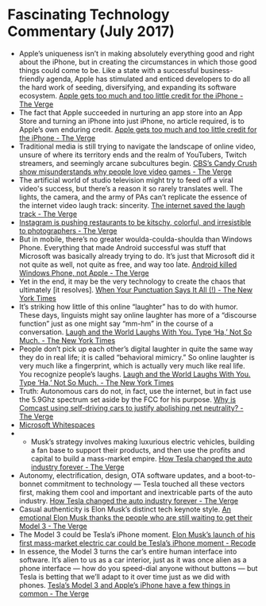 # Fascinating Technology Commentary (July 2017)

* Apple’s uniqueness isn’t in making absolutely everything good and right about the iPhone, but in creating the circumstances in which those good things could come to be. Like a state with a successful business-friendly agenda, Apple has stimulated and enticed developers to do all the hard work of seeding, diversifying, and expanding its software ecosystem.  [Apple gets too much and too little credit for the iPhone - The Verge](https://www.theverge.com/2017/6/28/15885572/apple-iphone-10th-anniversary-history-collaboration)
* The fact that Apple succeeded in nurturing an app store into an App Store and turning an iPhone into just iPhone, no article required, is to Apple’s own enduring credit. [Apple gets too much and too little credit for the iPhone - The Verge](https://www.theverge.com/2017/6/28/15885572/apple-iphone-10th-anniversary-history-collaboration)
* Traditional media is still trying to navigate the landscape of online video, unsure of where its territory ends and the realm of YouTubers, Twitch streamers, and seemingly arcane subcultures begin. [CBS’s Candy Crush show misunderstands why people love video games - The Verge](https://www.theverge.com/2017/7/11/15953394/cbs-live-action-candy-crush-twitch-game-streaming-misunderstanding)
* The artificial world of studio television might try to feed off a viral video's success, but there’s a reason it so rarely translates well. The lights, the camera, and the army of PAs can’t replicate the essence of the internet video laugh track: sincerity. [The internet saved the laugh track - The Verge](https://www.theverge.com/tldr/2017/7/19/15998084/viral-video-laugh-track-damn-daniel-snake-lollipop)
* [Instagram is pushing restaurants to be kitschy, colorful, and irresistible to photographers - The Verge](https://www.theverge.com/2017/7/20/16000552/instagram-restaurant-interior-design-photo-friendly-media-noche)
* But in mobile, there’s no greater woulda-coulda-shoulda than Windows Phone. Everything that made Android successful was stuff that Microsoft was basically already trying to do. It’s just that Microsoft did it not quite as well, not quite as free, and way too late. [Android killed Windows Phone, not Apple - The Verge](https://www.theverge.com/2017/7/14/15970082/google-killed-windows-phone-not-iphone)
* Yet in the end, it may be the very technology to create the chaos that ultimately [it resolves]. [When Your Punctuation Says It All (!) - The New York Times](https://www.nytimes.com/2015/03/01/style/when-your-punctuation-says-it-all.html?rref=collection%2Fcolumn%2Fcommand-z&action=click&contentCollection=fashion&region=stream&module=stream_unit&version=latest&contentPlacement=8&pgtype=collection)
* It’s striking how little of this online “laughter” has to do with humor. These days, linguists might say online laughter has more of a “discourse function” just as one might say “mm-hm” in the course of a conversation. [Laugh and the World Laughs With You. Type ‘Ha,’ Not So Much. - The New York Times](https://www.nytimes.com/2017/07/08/style/laughing-online-lol-hahahaha.html?rref=collection%2Fcolumn%2Fcommand-z)
* People don’t pick up each other’s digital laughter in quite the same way they do in real life; it is called “behavioral mimicry.” So online laughter is very much like a fingerprint, which is actually very much like real life. You recognize people’s laughs.  [Laugh and the World Laughs With You. Type ‘Ha,’ Not So Much. - The New York Times](https://www.nytimes.com/2017/07/08/style/laughing-online-lol-hahahaha.html?rref=collection%2Fcolumn%2Fcommand-z)
* Truth: Autonomous cars do not, in fact, use the internet, but in fact use the 5.9Ghz spectrum set aside by the FCC for his purpose. [Why is Comcast using self-driving cars to justify abolishing net neutrality? - The Verge](https://www.theverge.com/2017/7/18/15990092/comcast-self-driving-car-net-neutrality-v2x-ltev)
* [Microsoft Whitespaces](http://whitespaces.microsoftspectrum.com/)
* * Musk’s strategy involves making luxurious electric vehicles, building a fan base to support their products, and then use the profits and capital to build a mass-market empire. [How Tesla changed the auto industry forever - The Verge](https://www.theverge.com/2017/7/28/16059954/tesla-model-3-2017-auto-industry-influence-elon-musk)
* Autonomy, electrification, design, OTA software updates, and a boot-to-bonnet commitment to technology — Tesla touched all these vectors first, making them cool and important and inextricable parts of the auto industry. [How Tesla changed the auto industry forever - The Verge](https://www.theverge.com/2017/7/28/16059954/tesla-model-3-2017-auto-industry-influence-elon-musk)
* Casual authenticity is Elon Musk’s distinct tech keynote style. [An emotional Elon Musk thanks the people who are still waiting to get their Model 3 - The Verge](https://www.theverge.com/2017/7/29/16061490/elon-musk-tesla-model-3-handover)
* The Model 3 could be Tesla’s iPhone moment. [Elon Musk’s launch of his first mass-market electric car could be Tesla’s iPhone moment - Recode](https://www.recode.net/2017/7/28/16051942/elon-musk-tesla-model-3-handover-event-mass-market-electric-cars)
*  In essence, the Model 3 turns the car’s entire human interface into software. It’s alien to us as a car interior, just as it was once alien as a phone interface — how do you speed-dial anyone without buttons — but Tesla is betting that we’ll adapt to it over time just as we did with phones. [Tesla’s Model 3 and Apple’s iPhone have a few things in common - The Verge](https://www.theverge.com/2017/7/31/16067728/tesla-model-3-apple-iphone-comparison)